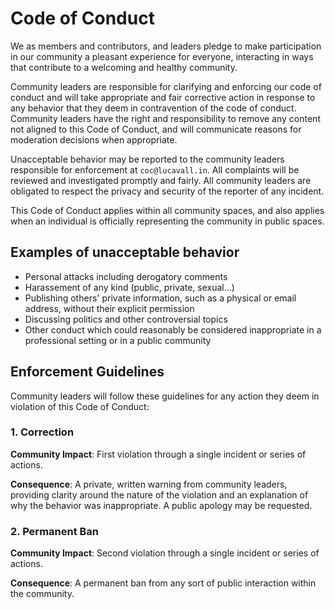 # Code of Conduct

We as members and contributors, and leaders pledge to make participation in our community 
a pleasant experience for everyone, interacting in ways that contribute to a welcoming and healthy community.

Community leaders are responsible for clarifying and enforcing our code of conduct and will take appropriate and fair corrective action in
response to any behavior that they deem in contravention of the code of conduct. Community leaders have the right and responsibility to remove any content
not aligned to this Code of Conduct, and will communicate reasons for moderation
decisions when appropriate.

Unacceptable behavior may be reported to the community leaders responsible for enforcement at
`coc@lucavall.in`. All complaints will be reviewed and investigated promptly and fairly. All community leaders are obligated to respect the privacy and security of the
reporter of any incident.

This Code of Conduct applies within all community spaces, and also applies when
an individual is officially representing the community in public spaces.

## Examples of unacceptable behavior

* Personal attacks including derogatory comments
* Harassement of any kind (public, private, sexual...)
* Publishing others' private information, such as a physical or email
  address, without their explicit permission
* Discussing politics and other controversial topics
* Other conduct which could reasonably be considered inappropriate in a
  professional setting or in a public community

## Enforcement Guidelines

Community leaders will follow these guidelines for any action they deem in violation of this Code of Conduct:

### 1. Correction

**Community Impact**: First violation through a single incident or series
of actions.

**Consequence**: A private, written warning from community leaders, providing
clarity around the nature of the violation and an explanation of why the
behavior was inappropriate. A public apology may be requested.

### 2. Permanent Ban

**Community Impact**: Second violation through a single incident or series
of actions.

**Consequence**: A permanent ban from any sort of public interaction within
the community.
